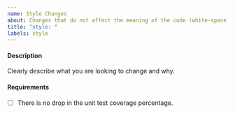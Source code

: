 ```yaml
---
name: Style Changes
about: Changes that do not affect the meaning of the code (white-space, formatting, missing semi-colons, etc)
title: "style: "
labels: style
---
```


#### Description

Clearly describe what you are looking to change and why.

#### Requirements

- [ ] There is no drop in the unit test coverage percentage.
